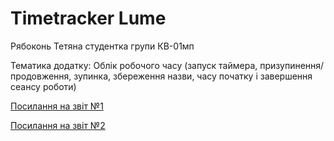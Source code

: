 # Timetracker Lume

Рябоконь Тетяна
студентка групи КВ-01мп

Тематика додатку: Облік робочого часу (запуск таймера, призупинення/продовження, зупинка, збереження назви, часу початку і завершення сеансу роботи)

[Посилання на звіт №1](https://docs.google.com/document/d/1Oaqm3gxY-R4vz2nmtZI1Op96saBqPD-4QjVWWFm3eo8/edit?usp=sharing)

[Посилання на звіт №2](https://docs.google.com/document/d/1xIv89YNx3GtAieqKun0nzQbNsqBGxvFvqvwYZZNd5Zw/edit?usp=sharing) 